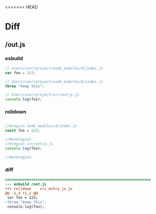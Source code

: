 <<<<<<< HEAD
# Diff
## /out.js
### esbuild
```js
// Users/user/project/node_modules/d/index.js
var foo = 123;

// Users/user/project/node_modules/b/index.js
throw "keep this";

// Users/user/project/src/entry.js
console.log(foo);
```
### rolldown
```js

//#region node_modules/d/index.js
const foo = 123;

//#endregion
//#region src/entry.js
console.log(foo);

//#endregion

```
### diff
```diff
===================================================================
--- esbuild	/out.js
+++ rolldown	src_entry_js.js
@@ -1,3 +1,2 @@
 var foo = 123;
-throw "keep this";
 console.log(foo);

```